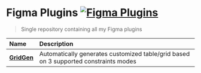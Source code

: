 # Figma Plugins [![Figma Plugins](https://img.shields.io/badge/figma-@stevahnes-0066B3)](https://figma.com/@stevahnes)

> Single repository containing all my Figma plugins

| Name                          | Description                                                                          |
| :---------------------------- | :----------------------------------------------------------------------------------- |
| [**GridGen**](/figma-gridgen) | Automatically generates customized table/grid based on 3 supported constraints modes |
